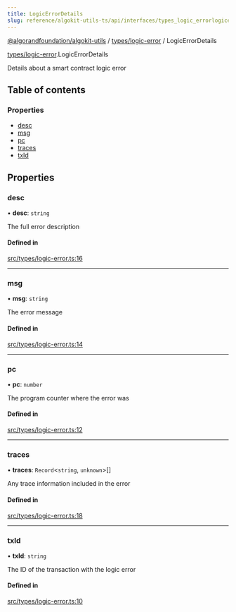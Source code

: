 ```yaml
---
title: LogicErrorDetails
slug: reference/algokit-utils-ts/api/interfaces/types_logic_errorlogicerrordetails
---
```


[@algorandfoundation/algokit-utils](/reference/algokit-utils-ts/api/overview) / [types/logic-error](/reference/algokit-utils-ts/api/modules/types_logic_error/) / LogicErrorDetails

[types/logic-error](/reference/algokit-utils-ts/api/modules/types_logic_error/).LogicErrorDetails

Details about a smart contract logic error

## Table of contents

### Properties

- [desc](#desc)
- [msg](#msg)
- [pc](#pc)
- [traces](#traces)
- [txId](#txid)

## Properties

### desc

• **desc**: `string`

The full error description

#### Defined in

[src/types/logic-error.ts:16](https://github.com/algorandfoundation/algokit-utils-ts/blob/main/src/types/logic-error.ts#L16)

---

### msg

• **msg**: `string`

The error message

#### Defined in

[src/types/logic-error.ts:14](https://github.com/algorandfoundation/algokit-utils-ts/blob/main/src/types/logic-error.ts#L14)

---

### pc

• **pc**: `number`

The program counter where the error was

#### Defined in

[src/types/logic-error.ts:12](https://github.com/algorandfoundation/algokit-utils-ts/blob/main/src/types/logic-error.ts#L12)

---

### traces

• **traces**: `Record`\<`string`, `unknown`\>[]

Any trace information included in the error

#### Defined in

[src/types/logic-error.ts:18](https://github.com/algorandfoundation/algokit-utils-ts/blob/main/src/types/logic-error.ts#L18)

---

### txId

• **txId**: `string`

The ID of the transaction with the logic error

#### Defined in

[src/types/logic-error.ts:10](https://github.com/algorandfoundation/algokit-utils-ts/blob/main/src/types/logic-error.ts#L10)

